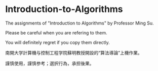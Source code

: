# Introduction-to-Algorithms

The assignments of "Introduction to Algorithms" by Professor Ming Su.

Please be careful when you are refering to them.

You will definitely regret if you copy them directly.

南開大学計算機与控制工程学院蘇明教授開設的“算法導論”上機作業。

謹慎使用，謹慎参考；選択行為，承担後果。
